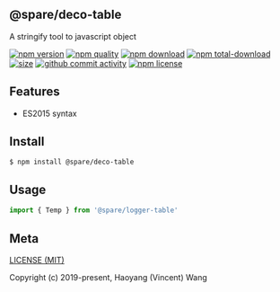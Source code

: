## @spare/deco-table
A stringify tool to javascript object

[![npm version][npm-image]][npm-url]
[![npm quality][quality-image]][quality-url]
[![npm download][download-image]][npm-url]
[![npm total-download][total-download-image]][npm-url]
[![size][size]][size-url]
[![github commit activity][commit-image]][github-url]
[![npm license][license-image]][npm-url]

## Features

- ES2015 syntax

## Install
```console
$ npm install @spare/deco-table
```

## Usage
```js
import { Temp } from '@spare/logger-table'
```

## Meta
[LICENSE (MIT)](LICENSE)

Copyright (c) 2019-present, Haoyang (Vincent) Wang

[//]: <> (Shields)
[npm-image]: https://img.shields.io/npm/v/@spare/deco-table.svg?style=flat-square
[quality-image]: http://npm.packagequality.com/shield/@spare/deco-table.svg?style=flat-square
[download-image]: https://img.shields.io/npm/dm/@spare/deco-table.svg?style=flat-square
[total-download-image]:https://img.shields.io/npm/dt/@spare/deco-table.svg?style=flat-square
[license-image]: https://img.shields.io/npm/l/@spare/deco-table.svg?style=flat-square
[commit-image]: https://img.shields.io/github/commit-activity/y/hoyeungw/@spare/deco-table?style=flat-square
[size]: https://flat.badgen.net/packagephobia/install/@spare/deco-table

[//]: <> (Link)
[npm-url]: https://npmjs.org/package/@spare/deco-table
[quality-url]: http://packagequality.com/#?package=@spare/deco-table
[github-url]: https://github.com/gadge/@spare/deco-table
[size-url]: https://packagephobia.now.sh/result?p=@spare/deco-table
